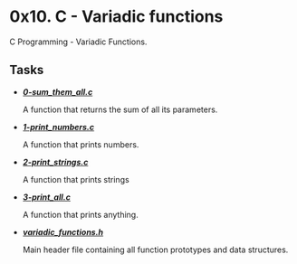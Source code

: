 # 0x10. C - Variadic functions

C Programming - Variadic Functions.

## Tasks

- ***[0-sum_them_all.c](https://github.com/10thcode/alx-low_level_programming/blob/main/0x10-variadic_functions/0-sum_them_all.c)***

  A function that returns the sum of all its parameters.

- ***[1-print_numbers.c](https://github.com/10thcode/alx-low_level_programming/blob/main/0x10-variadic_functions/1-print_numbers.c)***

  A function that prints numbers.

- ***[2-print_strings.c](https://github.com/10thcode/alx-low_level_programming/blob/main/0x10-variadic_functions/2-print_strings.c)***

  A function that prints strings

- ***[3-print_all.c](https://github.com/10thcode/alx-low_level_programming/blob/main/0x10-variadic_functions/3-print_all.c)***
  
  A function that prints anything.

- ***[variadic_functions.h](https://github.com/10thcode/alx-low_level_programming/blob/main/0x10-variadic_functions/variadic_functions.h)***

  Main header file containing all function prototypes and data structures.
